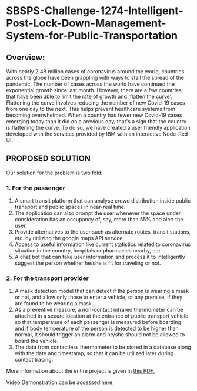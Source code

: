 # SBSPS-Challenge-1274-Intelligent-Post-Lock-Down-Management-System-for-Public-Transportation
## Overview:

With nearly 2.48 million cases of coronavirus around the world, countries across the globe have been grappling with ways to stall the spread of the pandemic. The number of cases across the world have continued the exponential growth since last month. However, there are a few countries that have been able to limit the rate of growth and 'flatten the curve'. Flattening the curve involves reducing the number of new Covid-19 cases from one day to the next. This helps prevent healthcare systems from becoming overwhelmed. When a country has fewer new Covid-19 cases emerging today than it did on a previous day, that's a sign that the country is flattening the curve. To do so, we have created a user friendly application developed with the services provided by IBM with an interactive Node-Red UI.

## PROPOSED SOLUTION
Our solution for the problem is two fold:
### 1. For the passenger
1. A smart transit platform that can analyse crowd distribution inside public transport and public spaces in near-real time. 
2. The application can also prompt the user whenever the space under consideration has an occupancy of, say, more than 55% and alert the user. 
3. Provide alternatives to the user such as alternate routes, transit stations, etc. by utilizing the google maps API service.
4. Access to useful information like current statistics related to coronavirus situation in the country, hospitals or pharmacies nearby, etc.
5. A chat bot that can take user information and process it to intelligently suggest the person whether he/she is fit for traveling or not.

### 2. For the transport provider
1. A mask detection model that can detect if the person is wearing a mask or not, and allow only those to enter a vehicle, or any premise, if they are found to be wearing a mask.
2. As a preventive measure, a non-contact infrared thermometer can be attached in a secure location at the entrance of public transport vehicle so that temperature of each passenger is measured before boarding and if body temperature of the person is detected to be higher than normal, it should trigger an alarm and he/she should not be allowed to board the vehicle. 
3. The data from contactless thermometer to be stored in a database along with the date and timestamp, so that it can be utilized later during contact tracing.

More information about the entire project is given in [this PDF.](https://github.com/SmartPracticeschool/SBSPS-Challenge-1274-Intelligent-Post-Lock-Down-Management-System-for-Public-Transportation/blob/master/PROJECT%20REPORT.pdf)

Video Demonstration can be accessed [here.](https://drive.google.com/file/d/13FU9IWsJSWjWfCLxF35TVe7Cc-bEMkNS/view?usp=sharing)


